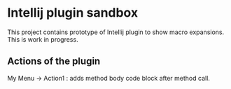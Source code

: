 Intellij plugin sandbox
=======================

This project contains prototype of Intellij plugin to show macro expansions. This is work in progress.

Actions of the plugin
---------------------

My Menu -> Action1 : adds method body code block after method call.
